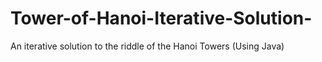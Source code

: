 # Tower-of-Hanoi-Iterative-Solution-
An iterative solution to the riddle of the Hanoi Towers (Using Java)
